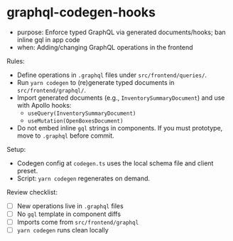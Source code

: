# graphql-codegen-hooks

- purpose: Enforce typed GraphQL via generated documents/hooks; ban inline gql in app code
- when: Adding/changing GraphQL operations in the frontend

Rules:

- Define operations in `.graphql` files under `src/frontend/queries/`.
- Run `yarn codegen` to (re)generate typed documents in `src/frontend/graphql/`.
- Import generated documents (e.g., `InventorySummaryDocument`) and use with Apollo hooks:
  - `useQuery(InventorySummaryDocument)`
  - `useMutation(OpenBoxesDocument)`
- Do not embed inline `gql` strings in components. If you must prototype, move to `.graphql` before commit.

Setup:

- Codegen config at `codegen.ts` uses the local schema file and client preset.
- Script: `yarn codegen` regenerates on demand.

Review checklist:

- [ ] New operations live in `.graphql` files
- [ ] No `gql` template in component diffs
- [ ] Imports come from `src/frontend/graphql`
- [ ] `yarn codegen` runs clean locally
